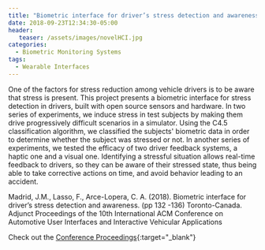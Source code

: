 ```yaml
---
title: "Biometric interface for driver’s stress detection and awareness"
date: 2018-09-23T12:34:30-05:00
header:
   teaser: /assets/images/novelHCI.jpg
categories:
  - Biometric Monitoring Systems
tags:
  - Wearable Interfaces
---
```

One of the factors for stress reduction among vehicle drivers is to be aware that stress is present. 
This project presents a biometric interface for stress detection in drivers, built with open source 
sensors and hardware. In two series of experiments, we induce stress in test subjects by making them 
drive progressively difficult scenarios in a simulator. Using the C4.5 classification algorithm, we 
classified the subjects' biometric data in order to determine whether the subject was stressed or not. 
In another series of experiments, we tested the efficacy of two driver feedback systems, a haptic one 
and a visual one. Identifying a stressful situation allows real-time feedback to drivers, so they can 
be aware of their stressed state, thus being able to take corrective actions on time, and avoid behavior 
leading to an accident.

Madrid, J.M., Lasso, F., Arce-Lopera, C. A. (2018). 
Biometric interface for driver’s stress detection and awareness. 
(pp 132 -136) Toronto-Canada. 
Adjunct Proceedings of the 10th International ACM Conference on Automotive 
User Interfaces and Interactive Vehicular Applications

Check out the [Conference Proceedings][URL]{:target="_blank"} 

[URL]:  https://doi.org/10.1145/3239092.3265970